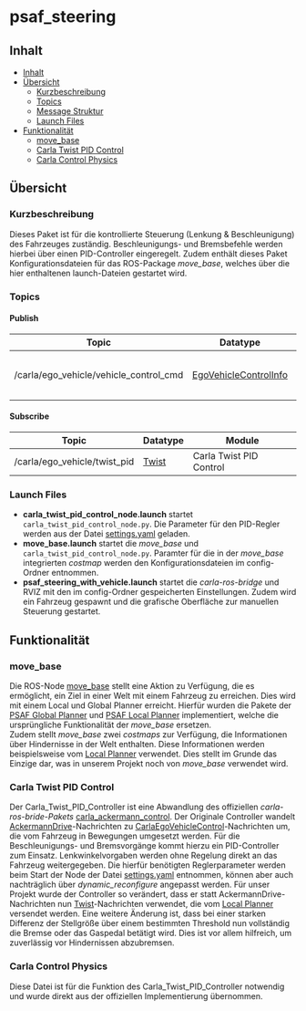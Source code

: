 # psaf_steering

## Inhalt

* [Inhalt](#inhalt)
* [Übersicht](#%c3%9cbersicht)
    * [Kurzbeschreibung](#kurzbeschreibung)
    * [Topics](#topics)
    * [Message Struktur](#message-struktur)
    * [Launch Files](#launch-files)
* [Funktionalität](#funktionalitt)
    * [move_base](#move_base)
    * [Carla Twist PID Control](#carla-twist-pid-control)
    * [Carla Control Physics](#carla-control-physics)
    

## Übersicht
### Kurzbeschreibung
Dieses Paket ist für die kontrollierte Steuerung (Lenkung & Beschleunigung) des Fahrzeuges zuständig. 
Beschleunigungs- und Bremsbefehle werden hierbei über einen PID-Controller eingeregelt. Zudem enthält dieses 
Paket Konfigurationsdateien für das ROS-Package *move_base*, welches über die hier enthaltenen launch-Dateien
gestartet wird.

### Topics
#### Publish
| Topic | Datatype | Module|
| ----------- | ----------- |----------- |
| /carla/ego_vehicle/vehicle_control_cmd | [EgoVehicleControlInfo](https://github.com/carla-simulator/ros-bridge/blob/master/carla_ackermann_control/msg/EgoVehicleControlInfo.msg) | Carla Twist PID Control |

#### Subscribe
| Topic | Datatype | Module|
| ----------- | ----------- |----------- |
|  /carla/ego_vehicle/twist_pid | [Twist](http://docs.ros.org/en/jade/api/geometry_msgs/html/msg/Twist.html) | Carla Twist PID Control |


### Launch Files
- **carla_twist_pid_control_node.launch** startet ```carla_twist_pid_control_node.py```.  Die Parameter für den PID-Regler werden aus der Datei [settings.yaml](config/settings.yaml) geladen.
- **move_base.launch** startet die *move_base* und ```carla_twist_pid_control_node.py```. Paramter für die in der *move_base* integrierten *costmap* werden den Konfigurationsdateien im config-Ordner entnommen.
- **psaf_steering_with_vehicle.launch** startet die *carla-ros-bridge* und RVIZ mit den im config-Ordner gespeicherten Einstellungen. Zudem wird ein Fahrzeug
gespawnt und die grafische Oberfläche zur manuellen Steuerung gestartet.

## Funktionalität

### move_base
Die ROS-Node [move_base](http://wiki.ros.org/move_base) stellt eine Aktion zu Verfügung, die es ermöglicht, ein Ziel in einer Welt mit einem Fahrzeug zu erreichen.
Dies wird mit einem Local und Global Planner erreicht. Hierfür wurden die Pakete der [PSAF Global Planner](../psaf_global_planner) und [PSAF Local Planner](../psaf_global_planner) implementiert, welche die ursprüngliche Funktionalität der *move_base* ersetzen.  
Zudem stellt *move_base* zwei *costmaps* zur Verfügung, die Informationen über Hindernisse in der Welt enthalten. Diese Informationen werden beispielsweise vom [Local Planner](../psaf_local_planner) verwendet. Dies stellt im Grunde das Einzige dar, was in unserem Projekt noch von *move_base* verwendet wird.

### Carla Twist PID Control
Der Carla_Twist_PID_Controller ist eine Abwandlung des offiziellen *carla-ros-bride-Pakets* [carla_ackermann_control](https://github.com/carla-simulator/ros-bridge/tree/master/carla_ackermann_control). 
Der Originale Controller wandelt [AckermannDrive](http://docs.ros.org/en/api/ackermann_msgs/html/msg/AckermannDrive.html)-Nachrichten zu [CarlaEgoVehicleControl](https://github.com/carla-simulator/ros-bridge/blob/master/carla_ackermann_control/msg/EgoVehicleControlInfo.msg)-Nachrichten um, die vom Fahrzeug in Bewegungen umgesetzt werden. Für die Beschleunigungs- und Bremsvorgänge kommt hierzu ein PID-Controller zum Einsatz. Lenkwinkelvorgaben werden ohne Regelung direkt an das Fahrzeug weitergegeben.
Die hierfür benötigten Reglerparameter werden beim Start der Node der Datei [settings.yaml](config/settings.yaml) entnommen, können aber auch nachträglich über *dynamic_reconfigure* angepasst werden.
Für unser Projekt wurde der Controller so verändert, dass er statt AckermannDrive-Nachrichten nun [Twist](http://docs.ros.org/en/jade/api/geometry_msgs/html/msg/Twist.html)-Nachrichten verwendet, die vom [Local Planner](https://github.com/ll7/psaf1/tree/develop/psaf_ros/psaf_local_planner) versendet werden.
Eine weitere Änderung ist, dass bei einer starken Differenz der Stellgröße über einem bestimmten Threshold nun vollständig die Bremse oder das Gaspedal betätigt wird. Dies ist vor allem hilfreich, um zuverlässig vor Hindernissen abzubremsen.

### Carla Control Physics
Diese Datei ist für die Funktion des Carla_Twist_PID_Controller notwendig und wurde direkt aus der offiziellen Implementierung übernommen.
